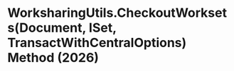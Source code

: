 # WorksharingUtils.CheckoutWorksets(Document, ISet<WorksetId>, TransactWithCentralOptions) Method (2026)

﻿